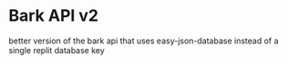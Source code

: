 # Bark API v2

better version of the bark api that uses easy-json-database instead of a single replit database key
